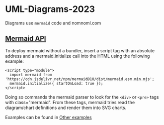 # UML-Diagrams-2023

Diagrams use `mermaid` code and nomnoml.com

 ## [Mermaid API](https://mermaid.js.org/config/setup/README.html)
To deploy mermaid without a bundler, insert a script tag with an absolute address and a mermaid.initialize call into the HTML using the following example:
```
<script type="module">
  import mermaid from 'https://cdn.jsdelivr.net/npm/mermaid@10/dist/mermaid.esm.min.mjs';
  mermaid.initialize({ startOnLoad: true });
</script>
```
Doing so commands the mermaid parser to look for the `<div>` or `<pre>` tags with class="mermaid". From these tags, mermaid tries read the diagram/chart definitions and render them into SVG charts.

Examples can be found in [Other examples](https://mermaid.js.org/syntax/examples.html)
